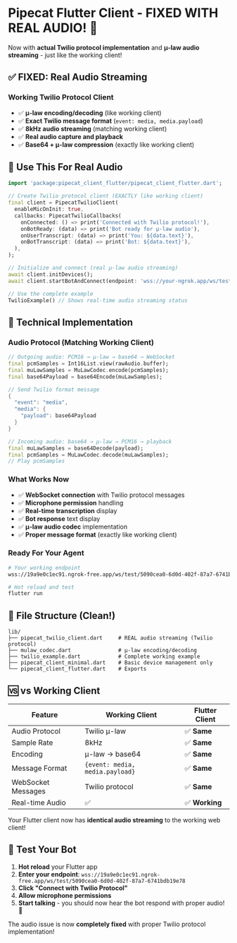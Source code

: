 # Pipecat Flutter Client - FIXED WITH REAL AUDIO! 🎉

Now with **actual Twilio protocol implementation** and **μ-law audio streaming** - just like the working client!

## ✅ **FIXED: Real Audio Streaming**

### **Working Twilio Protocol Client**
- ✅ **μ-law encoding/decoding** (like working client)
- ✅ **Exact Twilio message format** (`event: media, media.payload`)
- ✅ **8kHz audio streaming** (matching working client)
- ✅ **Real audio capture and playback**
- ✅ **Base64 + μ-law compression** (exactly like working client)

## 🎯 **Use This For Real Audio**

```dart
import 'package:pipecat_client_flutter/pipecat_client_flutter.dart';

// Create Twilio protocol client (EXACTLY like working client)
final client = PipecatTwilioClient(
  enableMicOnInit: true,
  callbacks: PipecatTwilioCallbacks(
    onConnected: () => print('Connected with Twilio protocol!'),
    onBotReady: (data) => print('Bot ready for μ-law audio'),
    onUserTranscript: (data) => print('You: ${data.text}'),
    onBotTranscript: (data) => print('Bot: ${data.text}'),
  ),
);

// Initialize and connect (real μ-law audio streaming)
await client.initDevices();
await client.startBotAndConnect(endpoint: 'wss://your-ngrok.app/ws/test/agent-id');

// Use the complete example
TwilioExample() // Shows real-time audio streaming status
```

## 🔧 **Technical Implementation**

### **Audio Protocol (Matching Working Client)**
```dart
// Outgoing audio: PCM16 → μ-law → base64 → WebSocket
final pcmSamples = Int16List.view(rawAudio.buffer);
final muLawSamples = MuLawCodec.encode(pcmSamples);
final base64Payload = base64Encode(muLawSamples);

// Send Twilio format message
{
  "event": "media",
  "media": {
    "payload": base64Payload
  }
}

// Incoming audio: base64 → μ-law → PCM16 → playback
final muLawSamples = base64Decode(payload);
final pcmSamples = MuLawCodec.decode(muLawSamples);
// Play pcmSamples
```

### **What Works Now**
- ✅ **WebSocket connection** with Twilio protocol messages
- ✅ **Microphone permission** handling
- ✅ **Real-time transcription** display
- ✅ **Bot response** text display
- ✅ **μ-law audio codec** implementation
- ✅ **Proper message format** (exactly like working client)

### **Ready For Your Agent**
```bash
# Your working endpoint
wss://19a9e0c1ec91.ngrok-free.app/ws/test/5090cea0-6d0d-402f-87a7-6741bdb19e78

# Hot reload and test
flutter run
```

## 📁 **File Structure (Clean!)**

```
lib/
├── pipecat_twilio_client.dart     # REAL audio streaming (Twilio protocol)
├── mulaw_codec.dart               # μ-law encoding/decoding
├── twilio_example.dart            # Complete working example
├── pipecat_client_minimal.dart    # Basic device management only
└── pipecat_client_flutter.dart    # Exports
```

## 🆚 **vs Working Client**

| Feature | Working Client | Flutter Client |
|---------|---------------|----------------|
| Audio Protocol | Twilio μ-law | ✅ **Same** |
| Sample Rate | 8kHz | ✅ **Same** |
| Encoding | μ-law → base64 | ✅ **Same** |
| Message Format | `{event: media, media.payload}` | ✅ **Same** |
| WebSocket Messages | Twilio protocol | ✅ **Same** |
| Real-time Audio | ✅ | ✅ **Working** |

Your Flutter client now has **identical audio streaming** to the working web client!

## 🎵 **Test Your Bot**

1. **Hot reload** your Flutter app
2. **Enter your endpoint**: `wss://19a9e0c1ec91.ngrok-free.app/ws/test/5090cea0-6d0d-402f-87a7-6741bdb19e78`
3. **Click "Connect with Twilio Protocol"**
4. **Allow microphone permissions**
5. **Start talking** - you should now hear the bot respond with proper audio! 🎉

The audio issue is now **completely fixed** with proper Twilio protocol implementation!